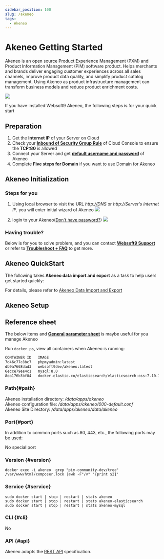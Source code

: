 ```yaml
---
sidebar_position: 100
slug: /akeneo
tags:
  - Akeneo
---
```


# Akeneo Getting Started

Akeneo is an open source Product Experience Management (PXM) and Product Information Management (PIM) software product. Helps merchants and brands deliver engaging customer experiences across all sales channels, improve product data quality, and simplify product catalog management. Using Akeneo as product infrastructure management can transform business models and reduce product enrichment costs.

![](https://libs.websoft9.com/Websoft9/DocsPicture/en/akeneo/akeneo-main-websoft9.png)

If you have installed Websoft9 Akeneo, the following steps is for your quick start

## Preparation

1. Get the **Internet IP** of your Server on Cloud
2. Check your **[Inbound of Security Group Rule](./administrator/firewall#security)** of Cloud Console to ensure the **TCP:80** is allowed
3. Connect your Server and get **[default username and password](./user/credentials)** of Akeneo
4. Complete **[Five steps for Domain](./administrator/domain_step)** if you want to use Domain for Akeneo

## Akeneo Initialization

### Steps for you

1. Using local browser to visit the URL *http://DNS* or *http://Server's Internet IP*, you will enter initial wizard of Akeneo
   ![](https://libs.websoft9.com/Websoft9/DocsPicture/zh/akeneo/akeneo-login-websoft9.png)

2. login to your Akeneo([Don't have password?](./user/credentials))
   ![](https://libs.websoft9.com/Websoft9/DocsPicture/zh/akeneo/akeneo-product-websoft9.png)

### Having trouble?

Below is for you to solve problem, and you can contact **[Websoft9 Support](./helpdesk)** or refer to **[Troubleshoot + FAQ](./faq#setup)** to get more.  

## Akeneo QuickStart

The following takes **Akeneo data import and export** as a task to help users get started quickly:

For details, please refer to [Akeneo Data Import and Export](https://docs.akeneo.com/6.0/import_and_export_data/index.html)

## Akeneo Setup

## Reference sheet

The below items and **[General parameter sheet](./administrator/parameter)** is maybe useful for you manage Akeneo

Run `docker ps`, view all containers when Akeneo is running:  

```bash
CONTAINER ID   IMAGE                                                      COMMAND                  CREATED         STATUS         PORTS                                                  NAMES
7d46c77c8bc7   phpmyadmin:latest                                          "/docker-entrypoint.…"   6 minutes ago   Up 6 minutes   0.0.0.0:9090->80/tcp, :::9090->80/tcp                  phpmyadmin
db9a7668dad3   websoft9dev/akeneo:latest                                  "/entrypoint.sh /usr…"   7 minutes ago   Up 6 minutes   0.0.0.0:9001->80/tcp, :::9001->80/tcp                  akeneo
6ecce79ee4c1   mysql:8.0                                                  "docker-entrypoint.s…"   7 minutes ago   Up 6 minutes   0.0.0.0:3306->3306/tcp, :::3306->3306/tcp, 33060/tcp   akeneo-mysql
8ea176b3bf04   docker.elastic.co/elasticsearch/elasticsearch-oss:7.10.1   "/tini -- /usr/local…"   7 minutes ago   Up 6 minutes   0.0.0.0:9200->9200/tcp, :::9200->9200/tcp, 9300/tcp    akeneo-elasticsearch
```

### Path{#path}

Akeneo installation directory: */data/apps/akeneo*  
Akeneo configuration file: */data/apps/akeneo/000-default.conf*  
Akeneo Site Directory: */data/apps/akeneo/data/akeneo*     

### Port{#port}

In addition to common ports such as 80, 443, etc., the following ports may be used:

No special port

### Version {#version}

```
docker exec -i akeneo  grep "pim-community-dev/tree" /var/www/html/composer.lock |awk -F"/v" '{print $2}'
```

### Service {#service}

```shell
sudo docker start | stop | restart | stats akeneo
sudo docker start | stop | restart | stats akeneo-elasticsearch
sudo docker start | stop | restart | stats akeneo-mysql
```

### CLI {#cli}

No

### API {#api}

Akeneo adopts the [REST API](https://api.akeneo.com/documentation/introduction.html) specification.